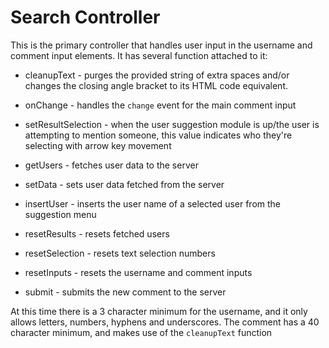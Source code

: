 # Search Controller

This is the primary controller that handles user input in the username and comment input elements. It has several function attached to it:

- cleanupText - purges the provided string of extra spaces and/or changes the closing angle bracket to its HTML code equivalent.

- onChange - handles the `change` event for the main comment input

- setResultSelection - when the user suggestion module is up/the user is attempting to mention someone, this value indicates who they're selecting with arrow key movement

- getUsers - fetches user data to the server

- setData - sets user data fetched from the server

- insertUser - inserts the user name of a selected user from the suggestion menu

- resetResults - resets fetched users

- resetSelection - resets text selection numbers

- resetInputs - resets the username and comment inputs

- submit - submits the new comment to the server

At this time there is a 3 character minimum for the username, and it only allows letters, numbers, hyphens and underscores. The comment has a 40 character minimum, and makes use of the `cleanupText` function
